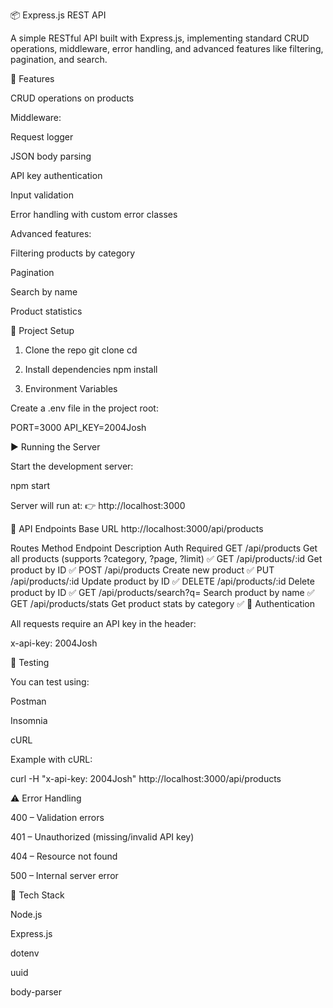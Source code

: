 📦 Express.js REST API

A simple RESTful API built with Express.js, implementing standard CRUD operations, middleware, error handling, and advanced features like filtering, pagination, and search.

🚀 Features

CRUD operations on products

Middleware:

Request logger

JSON body parsing

API key authentication

Input validation

Error handling with custom error classes

Advanced features:

Filtering products by category

Pagination

Search by name

Product statistics

📂 Project Setup
1. Clone the repo
git clone <your-repo-url>
cd <project-folder>

2. Install dependencies
npm install

3. Environment Variables

Create a .env file in the project root:

PORT=3000
API_KEY=2004Josh

▶️ Running the Server

Start the development server:

npm start


Server will run at:
👉 http://localhost:3000

📡 API Endpoints
Base URL
http://localhost:3000/api/products

Routes
Method	Endpoint	Description	Auth Required
GET	/api/products	Get all products (supports ?category, ?page, ?limit)	✅
GET	/api/products/:id	Get product by ID	✅
POST	/api/products	Create new product	✅
PUT	/api/products/:id	Update product by ID	✅
DELETE	/api/products/:id	Delete product by ID	✅
GET	/api/products/search?q=	Search product by name	✅
GET	/api/products/stats	Get product stats by category	✅
🔑 Authentication

All requests require an API key in the header:

x-api-key: 2004Josh

🧪 Testing

You can test using:

Postman

Insomnia

cURL

Example with cURL:

curl -H "x-api-key: 2004Josh" http://localhost:3000/api/products

⚠️ Error Handling

400 – Validation errors

401 – Unauthorized (missing/invalid API key)

404 – Resource not found

500 – Internal server error

📌 Tech Stack

Node.js

Express.js

dotenv

uuid

body-parser